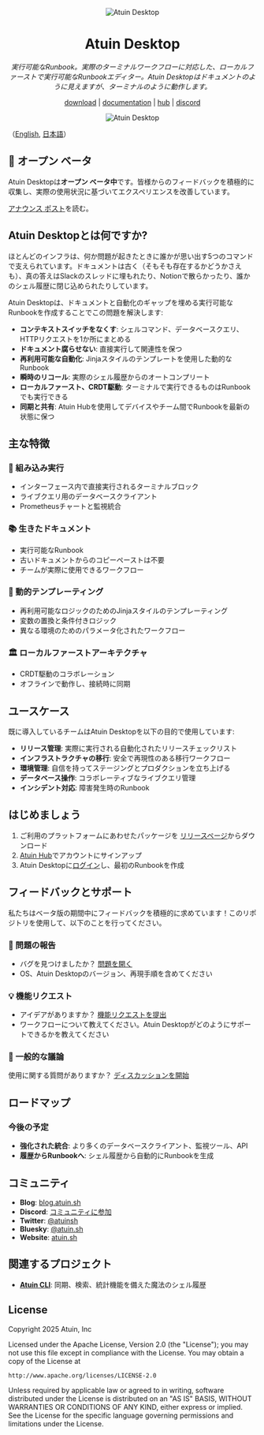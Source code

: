 <p align="center">
 <picture>
  <source media="(prefers-color-scheme: dark)" srcset="https://github.com/atuinsh/atuin/assets/53315310/13216a1d-1ac0-4c99-b0eb-d88290fe0efd">
  <img alt="Atuin Desktop" src="https://github.com/atuinsh/atuin/assets/53315310/08bc86d4-a781-4aaa-8d7e-478ae6bcd129">
</picture>
</p>

<h1 align="center">Atuin Desktop</h1>

<p align="center">
  <em>実行可能なRunbook。実際のターミナルワークフローに対応した、ローカルファーストで実行可能なRunbookエディター。Atuin Desktopはドキュメントのように見えますが、ターミナルのように動作します。</em>
</p>


<p align="center">
  <a href="https://github.com/atuinsh/desktop/releases">download</a> | <a href="https://man.atuin.sh">documentation</a> | <a href="https://hub.atuin.sh/">hub</a> | <a href="https://discord.gg/Fq8bJSKPHh">discord</a>
</p>


<p align="center">
 <picture>
  <source media="(prefers-color-scheme: dark)" srcset="https://man.atuin.sh/images/atuin-desktop-ss-dark.png">
  <img alt="Atuin Desktop" src="https://man.atuin.sh/images/atuin-desktop-ss-light.png">
</picture>
</p>

（[English](README.md), [日本語](README-ja.md)）

## 🚀 オープン ベータ

Atuin Desktopは**オープン ベータ中**です。皆様からのフィードバックを積極的に収集し、実際の使用状況に基づいてエクスペリエンスを改善しています。

[アナウンス ポスト](https://blog.atuin.sh/atuin-desktop-open-source/)を読む。

## Atuin Desktopとは何ですか?

ほとんどのインフラは、何か問題が起きたときに誰かが思い出す5つのコマンドで支えられています。ドキュメントは古く（そもそも存在するかどうかさえも）、真の答えはSlackのスレッドに埋もれたり、Notionで散らかったり、誰かのシェル履歴に閉じ込められたりしています。

Atuin Desktopは、ドキュメントと自動化のギャップを埋める実行可能なRunbookを作成することでこの問題を解決します:

- **コンテキストスイッチをなくす**: シェルコマンド、データベースクエリ、HTTPリクエストを1か所にまとめる
- **ドキュメント腐らせない**: 直接実行して関連性を保つ
- **再利用可能な自動化**: Jinjaスタイルのテンプレートを使用した動的なRunbook
- **瞬時のリコール**: 実際のシェル履歴からのオートコンプリート
- **ローカルファースト、CRDT駆動**: ターミナルで実行できるものはRunbookでも実行できる
- **同期と共有**: Atuin Hubを使用してデバイスやチーム間でRunbookを最新の状態に保つ

## 主な特徴

### 🔧 組み込み実行
- インターフェース内で直接実行されるターミナルブロック
- ライブクエリ用のデータベースクライアント
- Prometheusチャートと監視統合

### 📚 生きたドキュメント
- 実行可能なRunbook
- 古いドキュメントからのコピーペーストは不要
- チームが実際に使用できるワークフロー

### 🔄 動的テンプレーティング
- 再利用可能なロジックのためのJinjaスタイルのテンプレーティング
- 変数の置換と条件付きロジック
- 異なる環境のためのパラメータ化されたワークフロー

### 🏛 ローカルファーストアーキテクチャ
- CRDT駆動のコラボレーション
- オフラインで動作し、接続時に同期

## ユースケース

既に導入しているチームはAtuin Desktopを以下の目的で使用しています:

- **リリース管理**: 実際に実行される自動化されたリリースチェックリスト
- **インフラストラクチャの移行**: 安全で再現性のある移行ワークフロー
- **環境管理**: 自信を持ってステージングとプロダクションを立ち上げる
- **データベース操作**: コラボレーティブなライブクエリ管理
- **インシデント対応**: 障害発生時のRunbook

## はじめましょう

1. ご利用のプラットフォームにあわせたパッケージを [リリースページ](https://github.com/atuinsh/desktop/releases)からダウンロード
2. [Atuin Hub](https://hub.atuin.sh/)でアカウントにサインアップ
3. Atuin Desktopに[ログイン](https://man.atuin.sh/hub/getting-started/)し、最初のRunbookを作成

## フィードバックとサポート

私たちはベータ版の期間中にフィードバックを積極的に求めています！このリポジトリを使用して、以下のことを行ってください。

### 🐛 問題の報告
- バグを見つけましたか？ [問題を開く](../../issues/new?template=bug_report.md)
- OS、Atuin Desktopのバージョン、再現手順を含めてください

### 💡 機能リクエスト
- アイデアがありますか？ [機能リクエストを提出](../../issues/new?template=feature_request.md)
- ワークフローについて教えてください。Atuin Desktopがどのようにサポートできるかを教えてください

### 💬 一般的な議論

使用に関する質問がありますか？ [ディスカッションを開始](https://forum.atuin.sh)

## ロードマップ

### 今後の予定
- **強化された統合**: より多くのデータベースクライアント、監視ツール、API
- **履歴からRunbookへ**: シェル履歴から自動的にRunbookを生成

## コミュニティ

- **Blog**: [blog.atuin.sh](https://blog.atuin.sh)
- **Discord**: [コミュニティに参加](https://discord.gg/Fq8bJSKPHh)
- **Twitter**: [@atuinsh](https://twitter.com/atuinsh)
- **Bluesky**: [@atuin.sh](https://bsky.app/profile/atuin.sh)
- **Website**: [atuin.sh](https://atuin.sh)

## 関連するプロジェクト

- **[Atuin CLI](https://github.com/atuinsh/atuin)**: 同期、検索、統計機能を備えた魔法のシェル履歴

## License

Copyright 2025 Atuin, Inc

Licensed under the Apache License, Version 2.0 (the "License");
you may not use this file except in compliance with the License.
You may obtain a copy of the License at

    http://www.apache.org/licenses/LICENSE-2.0

Unless required by applicable law or agreed to in writing, software
distributed under the License is distributed on an "AS IS" BASIS,
WITHOUT WARRANTIES OR CONDITIONS OF ANY KIND, either express or implied.
See the License for the specific language governing permissions and
limitations under the License.
